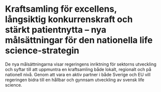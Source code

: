 # Kraftsamling för excellens, långsiktig konkurrenskraft och stärkt patientnytta – nya målsättningar för den nationella life science-strategin

De nya målsättningarna visar regeringens inriktning för sektorns utveckling och syftar till att uppmuntra en kraftsamling både lokalt, regionalt och på nationell nivå. Genom att vara en aktiv partner i både Sverige och EU vill regeringen bidra till en hållbar och gynnsam utveckling av svensk life science.
